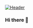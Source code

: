 [![Header](https://raw.githubusercontent.com/MartinHeinz/<OWNER>/<OWNER>/readme_header.png "Header")](https://some-url.dev/)

### Hi there 👋

<!--
**parmarakhil/parmarakhil** is a ✨ _special_ ✨ repository because its `README.md` (this file) appears on your GitHub profile.

Here are some ideas to get you started:

- 🔭 I’m currently working on ...
- 🌱 I’m currently learning ...
- 👯 I’m looking to collaborate on ...
- 🤔 I’m looking for help with ...
- 💬 Ask me about ...
- 📫 How to reach me: ...
- 😄 Pronouns: ...
- ⚡ Fun fact: ...
-->
